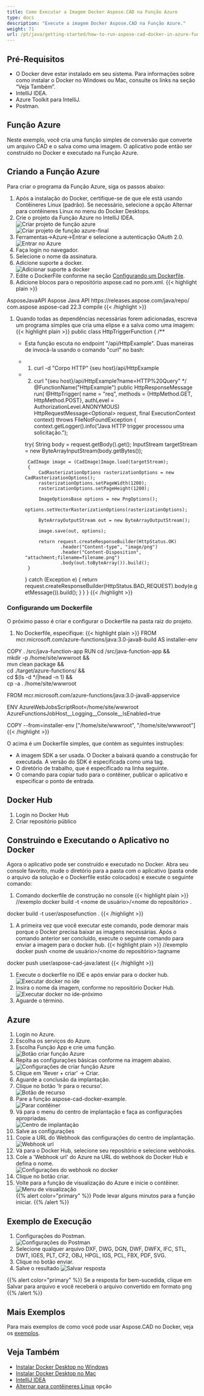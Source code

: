 ```yaml
---
title: Como Executar a Imagem Docker Aspose.CAD na Função Azure
type: docs
description: "Execute a imagem Docker Aspose.CAD na Função Azure."
weight: 71
url: /pt/java/getting-started/how-to-run-aspose-cad-docker-in-azure-function/
---
```


## Pré-Requisitos
- O Docker deve estar instalado em seu sistema. Para informações sobre como instalar o Docker no Windows ou Mac, consulte os links na seção “Veja Também”.
- IntelliJ IDEA.
- Azure Toolkit para IntelliJ.
- Postman.

## Função Azure

Neste exemplo, você cria uma função simples de conversão que converte um arquivo CAD e o salva como uma imagem. O aplicativo pode então ser construído no Docker e executado na Função Azure.

## Criando a Função Azure

Para criar o programa da Função Azure, siga os passos abaixo:
1. Após a instalação do Docker, certifique-se de que ele está usando Contêineres Linux (padrão). Se necessário, selecione a opção Alternar para contêineres Linux no menu do Docker Desktops.
1. Crie o projeto da Função Azure no IntelliJ IDEA.<br>
![Criar projeto de função azure](/cad/_assets/java/java-azure/create-function-ide-1.png)<br>
![Criar projeto de função azure-final](/cad/_assets/java/java-azure/create-function-ide-2.png)<br>
1. Ferramentas->Azure->Entrar e selecione a autenticação OAuth 2.0.<br>
![Entrar no Azure](/cad/_assets/java/java-azure/sign-in-azure.png)<br>
1. Faça login no navegador.
1. Selecione o nome da assinatura.
1. Adicione suporte a docker.<br>
![Adicionar suporte a docker](/cad/_assets/java/java-azure/add-docker-support.png)<br>
1. Edite o DockerFile conforme na seção <a href="#configuring-a-dockerfile">Configurando um Dockerfile</a>.
1. Adicione blocos para o repositório aspose.cad no pom.xml.
{{< highlight plain >}}
<repositories>
    <repository>
		<id>AsposeJavaAPI</id>
        <name>Aspose Java API</name>
        <url>https://releases.aspose.com/java/repo/</url>
    </repository>
</repositories>


<dependencies>
 <dependency>
    <groupId>com.aspose</groupId>
    <artifactId>aspose-cad</artifactId>
    <version>22.3</version>
    <scope>compile</scope>
  </dependency>
</dependencies>
{{< /highlight >}}

1. Quando todas as dependências necessárias forem adicionadas, escreva um programa simples que cria uma elipse e a salva como uma imagem:<br>
{{< highlight plain >}}
public class HttpTriggerFunction {
    /**
     * Esta função escuta no endpoint "/api/HttpExample". Duas maneiras de invocá-la usando o comando "curl" no bash:
     * 1. curl -d "Corpo HTTP" {seu host}/api/HttpExample
     * 2. curl "{seu host}/api/HttpExample?name=HTTP%20Query"
     */
    @FunctionName("HttpExample")
    public HttpResponseMessage run(
            @HttpTrigger(
                name = "req",
                methods = {HttpMethod.GET, HttpMethod.POST},
                authLevel = AuthorizationLevel.ANONYMOUS)
                HttpRequestMessage<Optional<String>> request,
            final ExecutionContext context) throws FileNotFoundException {
        context.getLogger().info("Java HTTP trigger processou uma solicitação.");

        try{
            String body = request.getBody().get();
            InputStream targetStream = new ByteArrayInputStream(body.getBytes());

            CadImage image = (CadImage)Image.load(targetStream);
            {
                CadRasterizationOptions rasterizationOptions = new CadRasterizationOptions();
                rasterizationOptions.setPageWidth(1200);
                rasterizationOptions.setPageHeight(1200);

                ImageOptionsBase options = new PngOptions();
                options.setVectorRasterizationOptions(rasterizationOptions);

                ByteArrayOutputStream out = new ByteArrayOutputStream();

                image.save(out, options);

                return request.createResponseBuilder(HttpStatus.OK)
                        .header("Content-type", "image/png")
                        .header("Content-Disposition", "attachment;filename=filename.png")
                        .body(out.toByteArray()).build();
            }
        }
        catch (Exception e)
		{
            return request.createResponseBuilder(HttpStatus.BAD_REQUEST).body(e.getMessage()).build();
        }
    }
}
{{< /highlight >}}

### Configurando um Dockerfile

 O próximo passo é criar e configurar o Dockerfile na pasta raiz do projeto.

1. No Dockerfile, especifique:
{{< highlight plain >}}
FROM mcr.microsoft.com/azure-functions/java:3.0-java8-build AS installer-env

COPY . /src/java-function-app
RUN cd /src/java-function-app && \
    mkdir -p /home/site/wwwroot && \
    mvn clean package && \
    cd ./target/azure-functions/ && \
    cd $(ls -d */|head -n 1) && \
    cp -a . /home/site/wwwroot

FROM mcr.microsoft.com/azure-functions/java:3.0-java8-appservice

ENV AzureWebJobsScriptRoot=/home/site/wwwroot \
    AzureFunctionsJobHost__Logging__Console__IsEnabled=true

COPY --from=installer-env ["/home/site/wwwroot", "/home/site/wwwroot"]
{{< /highlight >}}

 O acima é um Dockerfile simples, que contém as seguintes instruções:

- A imagem SDK a ser usada. O Docker a baixará quando a construção for executada. A versão do SDK é especificada como uma tag.
- O diretório de trabalho, que é especificado na linha seguinte.
- O comando para copiar tudo para o contêiner, publicar o aplicativo e especificar o ponto de entrada.

## Docker Hub
1. Login no Docker Hub
1. Criar repositório público

## Construindo e Executando o Aplicativo no Docker
 
 Agora o aplicativo pode ser construído e executado no Docker. Abra seu console favorito, mude o diretório para a pasta com o aplicativo (pasta onde o arquivo da solução e o Dockerfile estão colocados) e execute o seguinte comando:


1. Comando dockerfile de construção no console
{{< highlight plain >}}
//exemplo
docker build -t <nome de usuário>/<nome do repositório> .

docker build -t user/asposefunction .
{{< /highlight >}}
 
1. A primeira vez que você executar este comando, pode demorar mais porque o Docker precisa baixar as imagens necessárias. Após o comando anterior ser concluído, execute o seguinte comando para enviar a imagem para o docker hub.
{{< highlight plain >}}
//exemplo
docker push <nome de usuário>/<nome do repositório>:tagname

docker push user/aspose-cad-java:latest
{{< /highlight >}}

1. Execute o dockerfile no IDE e após enviar para o docker hub.<br>
![Executar docker no ide](/cad/_assets/java/java-azure/docker-run-in-ide.png)<br>
1. Insira o nome da imagem, conforme no repositório Docker Hub.<br>
![Executar docker no ide-próximo](/cad/_assets/java/java-azure/docker-run-in-ide-1.png)<br>
1. Aguarde o término.

## Azure

1. Login no Azure.
1. Escolha os serviços do Azure.
1. Escolha Função App e crie uma função.<br>
![Botão criar função Azure](/cad/_assets/java/java-azure/create-function-azure.png)<br>
1. Repita as configurações básicas conforme na imagem abaixo.<br>
![Configurações de criar função Azure](/cad/_assets/java/java-azure/create-function-settings.png)<br>
1. Clique em 'Rever + criar' -> Criar.
1. Aguarde a conclusão da implantação.
1. Clique no botão 'Ir para o recurso'.<br>
![Botão de recurso](/cad/_assets/java/java-azure/go-to-resource.png)<br>
1. Pare a função aspose-cad-docker-example.<br>
![Parar contêiner](/cad/_assets/java/java-azure/stop-container.png)<br>
1. Vá para o menu do centro de implantação e faça as configurações apropriadas.<br>
![Centro de implantação](/cad/_assets/java/java-azure/deployment-center.png)<br>
1. Salve as configurações
1. Copie a URL do Webhook das configurações do centro de implantação.<br>
![Webhook url](/cad/_assets/java/java-azure/webhook-url.png)<br>
1. Vá para o Docker Hub, selecione seu repositório e selecione webhooks.
1. Cole a 'Webhook url' do Azure na URL do webhook do Docker Hub e defina o nome.<br>
![Configurações do webhook no docker](/cad/_assets/java/java-azure/webhook.png)<br>
1. Clique no botão criar.
1. Volte para a função de visualização do Azure e inicie o contêiner.<br>
![Menu de visualização](/cad/_assets/java/java-azure/overview.png)<br>
{{% alert color="primary" %}} 
Pode levar alguns minutos para a função iniciar.
{{% /alert %}}

## Exemplo de Execução

1. Configurações do Postman.<br>
![Configurações do Postman](/cad/_assets/java/java-azure/postman-settings.png)<br>
1. Selecione qualquer arquivo DXF, DWG, DGN, DWF, DWFX, IFC, STL, DWT, IGES, PLT, CF2, OBJ, HPGL, IGS, PCL, FBX, PDF, SVG.
1. Clique no botão enviar.
1. Salve o resultado
![Salvar resposta](/cad/_assets/java/java-azure/response-postman.png)<br>

{{% alert color="primary" %}} 
Se a resposta for bem-sucedida, clique em Salvar para arquivo e você receberá o arquivo convertido em formato png
{{% /alert %}}

## Mais Exemplos

Para mais exemplos de como você pode usar Aspose.CAD no Docker, veja os [exemplos](https://github.com/aspose-cad/Aspose.CAD-Documentation).


## Veja Também

- [Instalar Docker Desktop no Windows](https://docs.docker.com/docker-for-windows/install/)
- [Instalar Docker Desktop no Mac](https://docs.docker.com/docker-for-mac/install/)
- [IntelliJ IDEA](https://www.jetbrains.com/idea/)
- [Alternar para contêineres Linux](https://docs.docker.com/docker-for-windows/#switch-between-windows-and-linux-containers) opção
